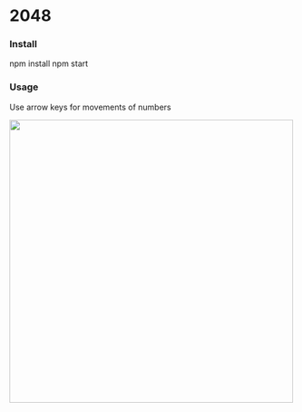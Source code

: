 # 2048

### Install
npm install
npm start

### Usage
Use arrow keys for movements of numbers

<img src="./src/assets/refernce.png" width="500">
